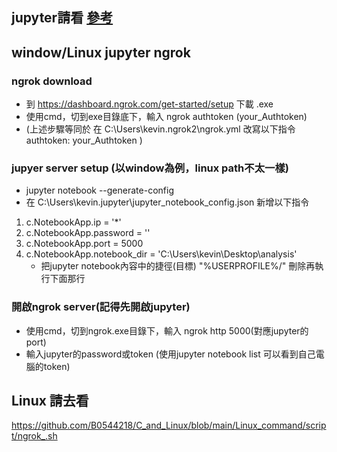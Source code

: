 ## jupyter請看 [參考 ](https://www.howtoing.com/how-to-set-up-jupyter-notebook-with-python-3-on-ubuntu-18-04)

## window/Linux jupyter ngrok
### ngrok download
- 到 https://dashboard.ngrok.com/get-started/setup  下載 .exe
- 使用cmd，切到exe目錄底下，輸入 ngrok authtoken (your_Authtoken) 
- (上述步驟等同於 在 C:\Users\kevin\.ngrok2\ngrok.yml 改寫以下指令 authtoken: your_Authtoken )

### jupyer server setup (以window為例，linux path不太一樣)
- jupyter notebook --generate-config
- 在 C:\Users\kevin\.jupyter\jupyter_notebook_config.json  新增以下指令
1. c.NotebookApp.ip = '*'
2. c.NotebookApp.password = ''
3. c.NotebookApp.port = 5000
4. c.NotebookApp.notebook_dir = 'C:\\Users\\kevin\\Desktop\\analysis'
   -  把jupyter notebook內容中的捷徑(目標) "%USERPROFILE%/" 刪除再執行下面那行
### 開啟ngrok server(記得先開啟jupyter)
- 使用cmd，切到ngrok.exe目錄下，輸入 ngrok http 5000(對應jupyter的port)
- 輸入jupyter的password或token (使用jupyter notebook list 可以看到自己電腦的token)

## Linux 請去看
<https://github.com/B0544218/C_and_Linux/blob/main/Linux_command/script/ngrok_.sh>
